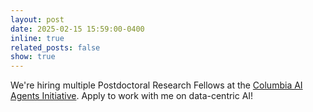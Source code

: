 ```yaml
---
layout: post
date: 2025-02-15 15:59:00-0400
inline: true
related_posts: false
show: true
---
```


We're hiring multiple Postdoctoral Research Fellows at the [Columbia AI Agents Initiative](https://columbia-agents-initiative.com/). Apply to work with me on data-centric AI!